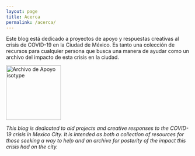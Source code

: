 ```yaml
---
layout: page
title: Acerca
permalink: /acerca/
---
```


Este blog está dedicado a proyectos de apoyo y respuestas creativas al crisis de COVID-19 en la Ciudad de México.
Es tanto una colección de recursos para cualquier persona que busca una manera de ayudar como un archivo del impacto de esta crisis
en la ciudad.

<img class="flex-container" alt="Archivo de Apoyo isotype" src="{{site.base_url}}/assets/images/aa-logotipo.png" width="150px">

*This blog is dedicated to aid projects and creative responses to the COVID-19 crisis in Mexico City. It is intended as both a
collection of resources for those seeking a way to help and an archive for posterity of the impact this crisis had on the city.*
